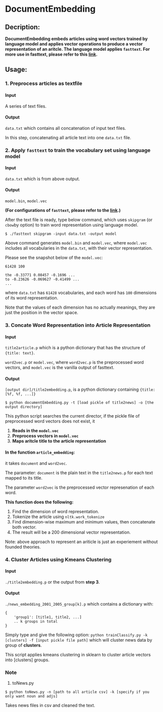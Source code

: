 # DocumentEmbedding

## Decription:

**DocumentEmbedding embeds articles using word vectors trained by language model and applies vector operations to produce a vector representation of an aritcle. The language model applies ```fasttext```. For more use in fasttext, please refer to this [link](https://github.com/facebookresearch/fastText).**

## Usage:

### 1. Preprocess articles as textfile

#### Input
A series of text files.
#### Output
``data.txt`` which contains all concatenation of input text files.

In this step, concatenating all article text into one ```data.txt``` file.


### 2. Apply ``fasttext`` to train the vocabulary set using language model

#### Input
```data.txt``` which is from above output.
#### Output
```model.bin```, ```model.vec```

**(For configurations of ``fasttext``, please refer to the [link](https://github.com/facebookresearch/fastText).)**

After the text file is ready, type below command, which uses ```skipgram``` (or ```cbow```by option)  to train word representation using language model.

```$ ./fasttext skipgram -input data.txt -output model```

Above command generates ```model.bin``` and ```model.vec```, where ```model.vec``` includes all vocabularies in the ```data.txt```, with their vector representation.

Please see the snapshot below of the ```model.vec```:

```
61428 100

the -0.33771 0.08457 -0.1696 ...
to -0.23626 -0.069627 -0.41499 ...
...
```
where ```data.txt``` has ```61428``` vocabularies, and each word has ```100``` dimensions of its word representation.

Note that the values of each dimension has no actually meanings, they are just the position in the vector space.



### 3. Concate Word Representation into Article Representation

#### Input
```title2article.p``` which is a python dictionary that has the structure of ```{title: text}```.

```word2vec.p``` or ```model.vec```, where ```word2vec.p``` is the preprocessed word vectors, and ```model.vec``` is the vanilla output of fasttext.

#### Output
```[output dir]/title2embedding.p```, is a python dictionary containing ```{title: [%f, %f, ...]}```


```$ python documentEmbedding.py -t [load pickle of title2news] -o [the output directory]```

This python script searches the current director, if the pickle file of preprocessed word vectors does not exist, it 
1. **Reads in the ```model.vec```**
2. **Preprocess vectors in ```model.vec```**
3. **Maps aritcle title to the article representation**




#### In the function ```article_embedding```:

it takes ```document``` and ```word2vec```.

The parameter: ```document``` is the plain text in the ```title2news.p``` for each text mapped to its title.

The parameter ```word2vec``` is the preprocessed vector represenation of each word.

**This function does the following:**

1. Find the dimension of word representation.
2. Tokenize the article using ``nltk.work_tokenize``
3. Find dimension-wise maximum and minimum values, then concatenate both vector.
4. The result will be a 200 dimensional vector representation.

Note: above approach to represent an ariticle is just an experiement without founded theories.


### 4. Cluster Articles using Kmeans Clustering

#### Input
```./title2embedding.p``` or the output from **step 3**.
#### Output
```./news_embedding_2001_2005_group[k].p```
which contains a dictionary with:
```
{
	'group1': [title1, title2, ...]
	.. k groups in total
}
```

Simply type and give the following option: 
```python trainClassify.py -k [clusters] -f [input pickle file path]```
which will cluster news data by group of **clusters**.

This script applies kmeans clustering in sklearn to cluster article vectors into [clusters] groups.

### Note

1. toNews.py

```$ python toNews.py -n [path to all article csv] -k [specify if you only want noun and adjs]```

Takes news files in csv and cleaned the text.